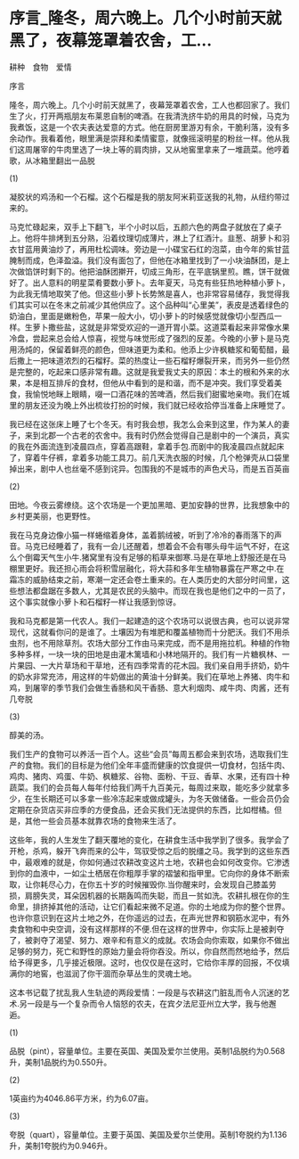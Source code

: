 # 序言_隆冬，周六晚上。几个小时前天就黑了，夜幕笼罩着农舍，工...

耕种　食物　爱情

序言

隆冬，周六晚上。几个小时前天就黑了，夜幕笼罩着农舍，工人也都回家了。我们生了火，打开两瓶朋友布莱恩自制的啤酒。在我清洗挤牛奶的用具的时候，马克为我煮饭，这是一个农夫表达爱意的方式。他在厨房里游刃有余，干脆利落，没有多余动作。我看着他，眼里满是崇拜和柔情蜜意，就像摇滚明星的粉丝一样。他从我们这周屠宰的牛肉里选了一块上等的肩肉排，又从地窖里拿来了一堆蔬菜。他哼着歌，从冰箱里翻出一品脱

(1)

凝胶状的鸡汤和一个石榴。这个石榴是我的朋友阿米莉亚送我的礼物，从纽约带过来的。

马克忙碌起来，双手上下翻飞，半个小时以后，五颜六色的两盘子就放在了桌子上。他将牛排烤到五分熟，沿着纹理切成薄片，淋上了红酒汁。韭葱、胡萝卜和羽衣甘蓝用黄油炒了，再用杜松调味。旁边是一小碟宝石红的泡菜，由今年的紫甘蓝腌制而成，色泽盈溢。我们没有面包了，但他在冰箱里找到了一小块油酥团，是上次做馅饼时剩下的。他把油酥团擀开，切成三角形，在平底锅里煎。瞧，饼干就做好了。出人意料的明星菜肴要数小萝卜。去年夏天，马克有些狂热地种植小萝卜，为此我无情地取笑了他。但这些小萝卜长势煞是喜人，也非常容易储存，我觉得我们其实可以在冬末之前减少其他供应了。这个品种叫“心里美”，表皮是透着绿色的奶油白，里面是嫩粉色，苹果一般大小，切小萝卜的时候感觉就像切小型西瓜一样。生萝卜撒些盐，这就是非常受欢迎的一道开胃小菜。这道菜看起来非常像水果冷盘，尝起来总会给人惊喜，视觉与味觉形成了强烈的反差。今晚的小萝卜是马克用汤炖的，保留着鲜亮的颜色，但味道更为柔和。他添上少许枫糖浆和葡萄醋，最后撒上一把味道浓烈的石榴籽。菜的热度让一些石榴籽爆裂开来，而另外一些仍然是完整的，吃起来口感非常有趣。这就是我爱我丈夫的原因：本土的根和外来的水果，本是相互排斥的食材，但他从中看到的是和谐，而不是冲突。我们享受着美食，我愉悦地眯上眼睛，啜一口酒花味的苦啤酒，然后我们甜蜜地亲吻。我们在城里的朋友还没为晚上外出梳妆打扮的时候，我们就已经收拾停当准备上床睡觉了。

我已经在这张床上睡了七个冬天。有时我会想，我怎么会来到这里，作为某人的妻子，来到北郡一个古老的农舍中。我有时仍然会觉得自己是剧中的一个演员，真实的我在外面流连到凌晨四点，穿着高跟鞋，拿着手包.而剧中的我凌晨四点就起床了，穿着牛仔裤，拿着多功能工具刀。前几天洗衣服的时候，几个枪弹壳从口袋里掉出来，剧中人也丝毫不感到诧异。包围我的不是城市的声色犬马，而是五百英亩

(2)

田地。今夜云雾缭绕。这个农场是一个更加黑暗、更加安静的世界，比我想象中的乡村更美丽，也更野性。

我在马克身边像小猫一样蜷缩着身体，盖着鹅绒被，听到了冷冷的春雨落下的声音。马克已经睡着了，我有一会儿还醒着，想着会不会有哪头母牛运气不好，在这么个倒霉天气生小牛.猪窝里有没有足够的稻草来御寒.马是在草地上舒服还是在马棚里更好。我还担心雨会将积雪层融化，将大蒜和多年生植物暴露在严寒之中.在霜冻的威胁结束之前，寒潮一定还会卷土重来的。在人类历史的大部分时间里，这些想法都盘踞在多数人，尤其是农民的头脑中。而现在我也是他们之中的一员了，这个事实就像小萝卜和石榴籽一样让我感到惊讶。

我和马克都是第一代农人。我们一起建造的这个农场可以说很古典，也可以说非常现代，这就看你问的是谁了。土壤因为有堆肥和覆盖植物而十分肥沃。我们不用杀虫剂，也不用除草剂。农场大部分工作由马来完成，而不是用拖拉机。种植的作物多种多样，一块一块的田地是由灌木篱墙和小林地隔开的。我们有一片糖枫林、一片果园、一大片草场和干草地，还有四季常青的花木园。我们亲自用手挤奶，奶牛的奶水非常充沛，用这样的牛奶做出的黄油十分鲜美。我们在草地上养猪、肉牛和鸡，到屠宰的季节我们会做生香肠和风干香肠、意大利烟肉、咸牛肉、肉酱，还有几夸脱

(3)

醇美的汤。

我们生产的食物可以养活一百个人。这些“会员”每周五都会来到农场，选取我们生产的食物。我们的目标是为他们全年丰盛而健康的饮食提供一切食材，包括牛肉、鸡肉、猪肉、鸡蛋、牛奶、枫糖浆、谷物、面粉、干豆、香草、水果，还有四十种蔬菜。我们的会员每人每年付给我们两千九百美元，每周过来取，能吃多少就拿多少，在生长期还可以多拿一些冷冻起来或做成罐头，为冬天做储备。一些会员仍会定期在杂货店买非应季的方便食品，还会买我们无法提供的东西，比如柑橘。但是，其他一些会员基本就靠农场的食物来生活了。

这些年，我的人生发生了翻天覆地的变化，在耕食生活中我学到了很多。我学会了开枪，杀鸡，躲开飞奔而来的公牛，驾驭受惊之后的脱缰之马。我学到的这些东西中，最艰难的就是，你如何通过农耕改变这片土地，农耕也会如何改变你。它渗透到你的血液中，一如尘土栖居在你粗厚手掌的褶皱和指甲里。它向你的身体不断索取，让你耗尽心力，在你五十岁的时候摧毁你.当你醒来时，会发现自己膝盖劳损，肩膀失灵，耳朵因机器的长期轰鸣而失聪，而且一贫如洗。农耕扎根在你的生命里，排挤掉其他的活动，让它们看起来微不足道。你的土地成为你的整个世界。也许你意识到在这片土地之外，在你遥远的过去，在声光世界和钢筋水泥中，有外卖食物和中央空调，没有这样那样的不便.但在这样的世界中，你实际上是被剥夺了，被剥夺了渴望、努力、艰辛和有意义的成就。农场会向你索取，如果你不做出足够的努力，死亡和野性的原始力量会将你吞没。所以，你自然而然地给予，然后给予得更多，几乎接近极限。这时，也仅仅是在这时，它给你丰厚的回报，不仅填满你的地窖，也滋润了你干涸而杂草丛生的灵魂土地。

这本书记载了扰乱我人生轨迹的两段爱情：一段是与农耕这门脏乱而令人沉迷的艺术.另一段是与一个复杂而令人恼怒的农夫，在宾夕法尼亚州立大学，我与他邂逅。

(1)

品脱（pint），容量单位。主要在英国、美国及爱尔兰使用。英制1品脱约为0.568升，美制1品脱约为0.550升。

(2)

1英亩约为4046.86平方米，约为6.07亩。

(3)

夸脱（quart），容量单位。主要于英国、美国及爱尔兰使用。英制1夸脱约为1.136升，美制1夸脱约为0.946升。